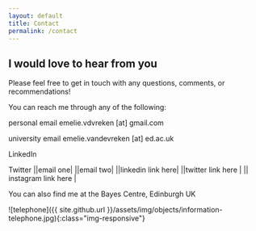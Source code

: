 ```yaml
---
layout: default
title: Contact
permalink: /contact
---
```


## I would love to hear from you

Please feel free to get in touch with any questions, comments, or recommendations!

You can reach me through any of the following:

personal email emelie.vdvreken [at] gmail.com

university email emelie.vandevreken [at] ed.ac.uk

LinkedIn

Twitter
|<i class="fa fa-envelope" aria-hidden="true"></i>|email one|
|<i class="fa fa-envelope" aria-hidden="true"></i>|email two|
|<i class="fa fa-linkedin-in" aria-hidden="true"></i>|linkedin link here|
|<i class="fa fa-twitter" aria-hidden="true"></i>|twitter link here |
|<i class="fab fa-instagram" aria-hidden="true"></i>| instagram link here |

You can also find me at the Bayes Centre, Edinburgh UK

![telephone]({{ site.github.url }}/assets/img/objects/information-telephone.jpg){:class="img-responsive"}
